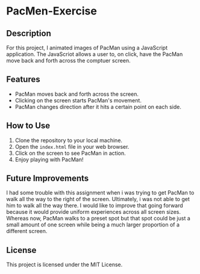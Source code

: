# PacMen-Exercise

## Description

For this project, I animated images of PacMan using a JavaScript application. The JavaScriot allows a user to, on click, have the PacMan move back and forth across the comptuer screen.

## Features

- PacMan moves back and forth across the screen.
- Clicking on the screen starts PacMan's movement.
- PacMan changes direction after it hits a certain point on each side.

## How to Use

1. Clone the repository to your local machine.
2. Open the `index.html` file in your web browser.
3. Click on the screen to see PacMan in action.
4. Enjoy playing with PacMan!

## Future Improvements

I had some trouble with this assignment when i was trying to get PacMan to walk all the way to the right of the screen.  Ultimately, i was not able to get him to walk all the way there.  I would like to improve that going forward because it would provide uniform experiences across all screen sizes.  Whereas now, PacMan walks to a preset spot but that spot could be just a small amount of one screen while being a much larger proportion of a different screen.

## License

This project is licensed under the MIT License.

